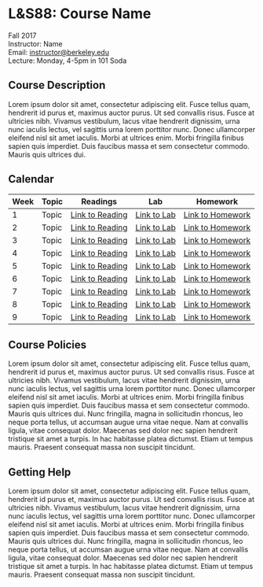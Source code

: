 # L&S88: Course Name

Fall 2017  
Instructor: Name  
Email: instructor@berkeley.edu  
Lecture: Monday, 4-5pm in 101 Soda  

## Course Description

Lorem ipsum dolor sit amet, consectetur adipiscing elit. Fusce tellus quam, hendrerit id purus et, maximus auctor purus. Ut sed convallis risus. Fusce at ultricies nibh. Vivamus vestibulum, lacus vitae hendrerit dignissim, urna nunc iaculis lectus, vel sagittis urna lorem porttitor nunc. Donec ullamcorper eleifend nisl sit amet iaculis. Morbi at ultrices enim. Morbi fringilla finibus sapien quis imperdiet. Duis faucibus massa et sem consectetur commodo. Mauris quis ultrices dui.

## Calendar

Week | Topic | Readings | Lab | Homework 
--- | --- | --- | --- | ---
1 | Topic | [Link to Reading](https://google.com) | [Link to Lab](https://google.com) | [Link to Homework](https://google.com)
2 | Topic | [Link to Reading](https://google.com) | [Link to Lab](https://google.com) | [Link to Homework](https://google.com)
3 | Topic | [Link to Reading](https://google.com) | [Link to Lab](https://google.com) | [Link to Homework](https://google.com)
4 | Topic | [Link to Reading](https://google.com) | [Link to Lab](https://google.com) | [Link to Homework](https://google.com)
5 | Topic | [Link to Reading](https://google.com) | [Link to Lab](https://google.com) | [Link to Homework](https://google.com)
6 | Topic | [Link to Reading](https://google.com) | [Link to Lab](https://google.com) | [Link to Homework](https://google.com)
7 | Topic | [Link to Reading](https://google.com) | [Link to Lab](https://google.com) | [Link to Homework](https://google.com)
8 | Topic | [Link to Reading](https://google.com) | [Link to Lab](https://google.com) | [Link to Homework](https://google.com)
9 | Topic | [Link to Reading](https://google.com) | [Link to Lab](https://google.com) | [Link to Homework](https://google.com)

## Course Policies

Lorem ipsum dolor sit amet, consectetur adipiscing elit. Fusce tellus quam, hendrerit id purus et, maximus auctor purus. Ut sed convallis risus. Fusce at ultricies nibh. Vivamus vestibulum, lacus vitae hendrerit dignissim, urna nunc iaculis lectus, vel sagittis urna lorem porttitor nunc. Donec ullamcorper eleifend nisl sit amet iaculis. Morbi at ultrices enim. Morbi fringilla finibus sapien quis imperdiet. Duis faucibus massa et sem consectetur commodo. Mauris quis ultrices dui. Nunc fringilla, magna in sollicitudin rhoncus, leo neque porta tellus, ut accumsan augue urna vitae neque. Nam at convallis ligula, vitae consequat dolor. Maecenas sed dolor nec sapien hendrerit tristique sit amet a turpis. In hac habitasse platea dictumst. Etiam ut tempus mauris. Praesent consequat massa non suscipit tincidunt.

## Getting Help

Lorem ipsum dolor sit amet, consectetur adipiscing elit. Fusce tellus quam, hendrerit id purus et, maximus auctor purus. Ut sed convallis risus. Fusce at ultricies nibh. Vivamus vestibulum, lacus vitae hendrerit dignissim, urna nunc iaculis lectus, vel sagittis urna lorem porttitor nunc. Donec ullamcorper eleifend nisl sit amet iaculis. Morbi at ultrices enim. Morbi fringilla finibus sapien quis imperdiet. Duis faucibus massa et sem consectetur commodo. Mauris quis ultrices dui. Nunc fringilla, magna in sollicitudin rhoncus, leo neque porta tellus, ut accumsan augue urna vitae neque. Nam at convallis ligula, vitae consequat dolor. Maecenas sed dolor nec sapien hendrerit tristique sit amet a turpis. In hac habitasse platea dictumst. Etiam ut tempus mauris. Praesent consequat massa non suscipit tincidunt.